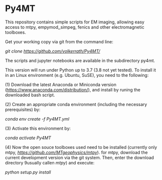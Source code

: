 # Py4MT
This repository contains simple scripts for EM imaging, allowing easy access to mtpy, empymod,,simpeg, fenics and other electromagnetic toolboxes.


Get your working copy via git from the command line:

_git clone https://github.com/volkerrath/Py4MT/_

The scripts and jupyter notebooks are available in the subdirectory py4mt. 

This version will run under Python up to 3.7 (3.8 not yet tested). To install it in an Linux environment (e.g. Ubuntu, SuSE), you need to the following:

(1) Download the latest Anaconda or Miniconda version (https://www.anaconda.com/distribution/), and install by runing the downloaded bash script.

(2) Create an appropriate conda environment (including the necessary prerequisites) by:

_conda env create -f Py4MT.yml_

(3) Activate this environment by:

_conda activate Py4MT_

(4) Now the open souce toolboxes used need to be installed (currently only mtpy, _https://github.com/MTgeophysics/mtpy_). for mtpy, download the current development version via the git system. Then, enter the download directory 9usually callen _mtpy_) and execute:

_python setup.py install_

